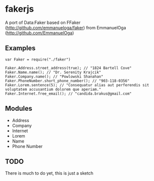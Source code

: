 # fakerjs

A port of Data:Faker based on FFaker (http://github.com/emmanueloga/faker) from EmmanuelOga (http://github.com/EmmanuelOga)

## Examples

	var Faker = require("./faker")
	         
	Faker.Address.street_address(true); // "1824 Bartell Cove"       
	Faker.Name.name(); // "Dr. Serenity Krajcik"
	Faker.Company.name(); // "Powlowski Shanahan"                         
	Faker.PhoneNumber.short_phone_number(); // "903-118-0356"         
	Faker.Lorem.sentence(5); // "Consequatur alias aut perferendis sit voluptatem accusantium dolorem que aperiam."
	Faker.Internet.free_email(); // "candida.brakus@gmail.com"     	

## Modules

  - Address
  - Company
  - Internet
  - Lorem
  - Name
  - Phone Number

## TODO

There is much to do yet, this is just a sketch